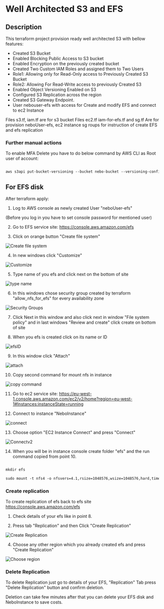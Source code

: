 # Well Architected S3 and EFS

## Description

This terraform project provision ready well architected S3 with bellow features:
-   Created S3 Bucket
-   Enabled Blocking Public Access to S3 bucket
-   Enabled Encryption on the previously created bucket
-   Created Two Custom IAM Roles and assigned them to Two Users
-   Role1: Allowing only for Read-Only access to Previously Created S3 Bucket
-   Role2: Allowing For Read-Write access to previously Created S3
-   Enabled Object Versioning Enabled on S3
-   Configured S3 Replication across the region
-   Created S3 Gateway Endpoint.
-   User nebouser-efs with access for Create and modify EFS and connect to ec2 Instance

Files s3.tf, iam.tf are for s3 bucket
Files ec2.tf iam-for-efs.tf and sg.tf Are for provision neboUser-efs, ec2 instance sg roups for instruction of create EFS and efs replication

### Further manual actions

To enable MFA Delete you have to do below command by AWS CLI as Root user of account:

  

```md

aws s3api put-bucket-versioning --bucket nebo-bucket --versioning-configuration Status=Enabled,MFADelete=Enabled --mfa "SERIAL TOKEN"

```

  
  

## For EFS disk

  

After terraform apply:

  

1. Log to AWS console as newly created User "neboUser-efs"

(Before you log in you have to set console password for mentioned user)

2. Go to EFS service site: https://console.aws.amazon.com/efs

3. Click on orange button "Create file system"

  ![Create file system](https://raw.githubusercontent.com/HubGab-Git/provision_storage/main/images/1.png)

4. In new windows click "Customize"

  ![Customize](https://raw.githubusercontent.com/HubGab-Git/provision_storage/main/images/2.png)

5. Type name of you efs and click next on the bottom of site

  ![type name](https://raw.githubusercontent.com/HubGab-Git/provision_storage/main/images/3.png)

6. In this windows chose security group created by terraform "allow_nfs_for_efs" for every availability zone

  ![Security Groups](https://raw.githubusercontent.com/HubGab-Git/provision_storage/main/images/4.png)

7. Click Next in this window and also click next in window "File system policy" and in last windows "Review and create" click create on bottom of site

8. When you efs is created click on its name or ID

  ![efsID](https://raw.githubusercontent.com/HubGab-Git/provision_storage/main/images/5.png)

9. In this window click "Attach"

  ![attach](https://raw.githubusercontent.com/HubGab-Git/provision_storage/main/images/6.png)

10. Copy second command for mount nfs in instance

  ![copy command](https://raw.githubusercontent.com/HubGab-Git/provision_storage/main/images/7.png)

11. Go to ec2 service site: https://eu-west-1.console.aws.amazon.com/ec2/v2/home?region=eu-west-1#Instances:instanceState=running

12. Connect to instance "NeboInstance"

  ![connect](https://raw.githubusercontent.com/HubGab-Git/provision_storage/main/images/8.png)

13. Choose option "EC2 Instance Connect" and press "Connect"

  ![Connectv2](https://raw.githubusercontent.com/HubGab-Git/provision_storage/main/images/9.png)

14. When you will be in instance console create folder "efs" and the run command copied from point 10.

  

```md

mkdir efs

sudo mount -t nfs4 -o nfsvers=4.1,rsize=1048576,wsize=1048576,hard,timeo=600,retrans=2,noresvport <ID  OF  YOUR  EFS>.efs.eu-west-1.amazonaws.com:/ efs

```

  

### Create replication

  

To create replication of efs back to efs site https://console.aws.amazon.com/efs

1. Check details of your efs like in point 8.

2. Press tab "Replication" and then Click "Create Replication"

![Create Replication](https://raw.githubusercontent.com/HubGab-Git/provision_storage/main/images/10.png)

4. Choose any other region which you already created efs and press "Create Replication"

  ![Choose region](https://raw.githubusercontent.com/HubGab-Git/provision_storage/main/images/11.png)

### Delete Replication

To delete Replication just go to details of your EFS, "Replication" Tab press "Delete Replication" button and confirm deletion.

Deletion can take few minutes after that you can delete your EFS disk and NeboInstance to save costs.